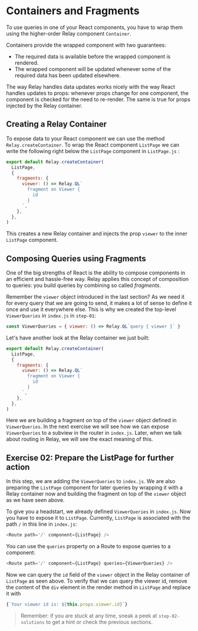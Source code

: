 # Containers and Fragments

To use queries in one of your React components, you have to wrap them using the higher-order Relay component `Container`.

Containers provide the wrapped component with two guarantees:

* The required data is available before the wrapped component is rendered.
* The wrapped component will be updated whenever some of the required data has been updated elsewhere.

The way Relay handles data updates works nicely with the way React handles updates to props: whenever props change for one component, the component is checked for the need to re-render. The same is true for props injected by the Relay container.

## Creating a Relay Container

To expose data to your React component we can use the method `Relay.createContainer`. To wrap the React component `ListPage` we can write the following right below the `ListPage` component in `ListPage.js` :

```javascript
export default Relay.createContainer(
  ListPage,
  {
    fragments: {
      viewer: () => Relay.QL`
        fragment on Viewer {
          id
        }
      `,
    },
  },
)
```

This creates a new Relay container and injects the prop `viewer` to the inner `ListPage` component.

## Composing Queries using Fragments

One of the big strengths of React is the ability to compose components in an efficient and hassle-free way.
Relay applies this concept of composition to queries: you build queries by combining so called *fragments*.

Remember the `viewer` object introduced in the last section? As we need it for every query that we are going to send, it makes a lot of sense to define it once and use it everywhere else. This is why we created the top-level `ViewerQueries` in `index.js` in `step-01`:

```javascript
const ViewerQueries = { viewer: () => Relay.QL`query { viewer }` }
```

Let's have another look at the Relay container we just built:

```javascript
export default Relay.createContainer(
  ListPage,
  {
    fragments: {
      viewer: () => Relay.QL`
        fragment on Viewer {
          id
        }
      `,
    },
  },
)
```

Here we are building a fragment on top of the `viewer` object defined in `ViewerQueries`. In the next exercise we will see how we can expose `ViewerQueries` to a subview in the router in `index.js`. Later, when we talk about routing in Relay, we will see the exact meaning of this.

## Exercise 02: Prepare the ListPage for further action

In this step, we are adding the `ViewerQueries` to `index.js`. We are also preparing the `ListPage` component for later queries by wrapping it with a Relay container now and building the fragment on top of the `viewer` object as we have seen above.

To give you a headstart, we already defined `ViewerQueries` in `index.js`. Now you have to expose it to `ListPage`.
Currently, `ListPage` is associated with the path `/` in this line in `index.js`:

```javascript
<Route path='/' component={ListPage} />
```

You can use the `queries` property on a Route to expose queries to a component:

```javascript
<Route path='/' component={ListPage} queries={ViewerQueries} />
```

Now we can query the `id` field of the `viewer` object in the Relay container of `ListPage` as seen above.
To verify that we can query the viewer id, remove the content of the `div` element in the render method in `ListPage` and replace it with

```javascript
{`Your viewer id is: ${this.props.viewer.id}`}
```

> Remember: if you are stuck at any time, sneak a peek at `step-02-solutions` to get a hint or check the previous sections.
